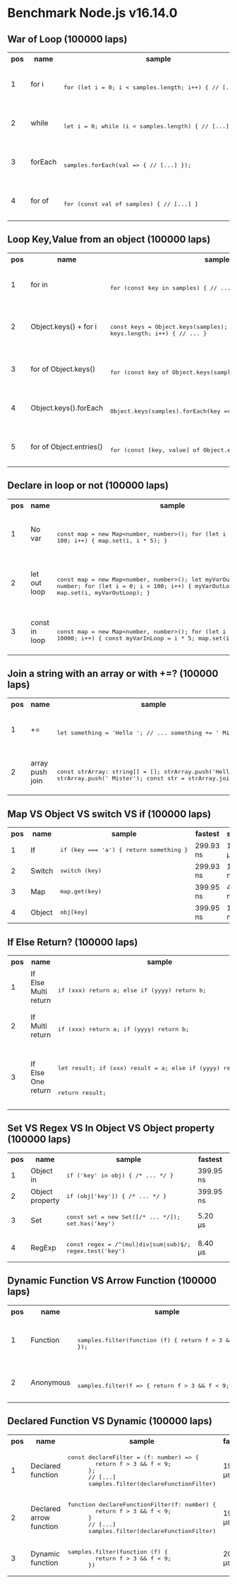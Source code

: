 # Benchmark Node.js v16.14.0

## War of Loop (100000 laps)

<table>
  <tr>
    <th>pos</th><th>name</th><th>sample</th><th>fastest</th><th>slowest</th><th>average</th><th>p50</th><th>p75</th><th>p90</th><th>ratio</th><th>duration</th>
  </tr>

<tr>
    <td>1</td><td>for i</td><td><pre lang="typescript">

for (let i = 0; i < samples.length; i++) {
  // [...]
}
</pre></td><td>99.90 ns</td><td>1.45 ms</td><td>157.90 ns</td><td>100.02 ns</td><td>199.91 ns</td><td>200.03 ns</td><td>1.00</td><td>15.79 ms</td>
</tr>

<tr>
    <td>2</td><td>while</td><td><pre lang="typescript">

let i = 0;
while (i < samples.length) {
  // [...]
  i++;
}
</pre></td><td>99.90 ns</td><td>1.72 ms</td><td>254.35 ns</td><td>100.02 ns</td><td>199.91 ns</td><td>200.03 ns</td><td>1.00</td><td>25.43 ms</td>
</tr>

<tr>
    <td>3</td><td>forEach</td><td><pre lang="typescript">

samples.forEach(val => {
  // [...]
});
</pre></td><td>99.90 ns</td><td>464.20 μs</td><td>156.39 ns</td><td>100.02 ns</td><td>200.03 ns</td><td>200.03 ns</td><td>1.00</td><td>15.64 ms</td>
</tr>

<tr>
    <td>4</td><td>for of</td><td><pre lang="typescript">

for (const val of samples) {
  // [...]
}
</pre></td><td>99.90 ns</td><td>1.25 ms</td><td>182.21 ns</td><td>100.02 ns</td><td>200.03 ns</td><td>200.03 ns</td><td>1.00</td><td>18.22 ms</td>
</tr>

</table>

## Loop Key,Value from an object (100000 laps)

<table>
  <tr>
    <th>pos</th><th>name</th><th>sample</th><th>fastest</th><th>slowest</th><th>average</th><th>p50</th><th>p75</th><th>p90</th><th>ratio</th><th>duration</th>
  </tr>

<tr>
    <td>1</td><td>for in</td><td><pre lang="typescript">

for (const key in samples) {
  // ...
}
</pre></td><td>299.93 ns</td><td>1.05 ms</td><td>504.32 ns</td><td>400.07 ns</td><td>400.07 ns</td><td>500.08 ns</td><td>1.00</td><td>50.43 ms</td>
</tr>

<tr>
    <td>2</td><td>Object.keys() + for i</td><td><pre lang="typescript">

const keys = Object.keys(samples);
for (let i = 0; i < keys.length; i++) {
  // ...
}
</pre></td><td>399.95 ns</td><td>1.15 ms</td><td>573.70 ns</td><td>499.96 ns</td><td>500.08 ns</td><td>599.98 ns</td><td>1.23</td><td>57.37 ms</td>
</tr>

<tr>
    <td>3</td><td>for of Object.keys()</td><td><pre lang="typescript">

for (const key of Object.keys(samples)) {
  // ...
}
</pre></td><td>399.95 ns</td><td>1.07 ms</td><td>582.59 ns</td><td>499.96 ns</td><td>500.08 ns</td><td>599.98 ns</td><td>1.23</td><td>58.26 ms</td>
</tr>

<tr>
    <td>4</td><td>Object.keys().forEach</td><td><pre lang="typescript">

Object.keys(samples).forEach(key => {
  // ...
});
</pre></td><td>399.95 ns</td><td>1.65 ms</td><td>632.01 ns</td><td>499.96 ns</td><td>500.08 ns</td><td>599.98 ns</td><td>1.23</td><td>63.20 ms</td>
</tr>

<tr>
    <td>5</td><td>for of Object.entries()</td><td><pre lang="typescript">

for (const [key, value] of Object.entries(samples)) {
  // ...
}
</pre></td><td>399.95 ns</td><td>2.83 ms</td><td>711.59 ns</td><td>499.96 ns</td><td>500.08 ns</td><td>599.98 ns</td><td>1.23</td><td>71.16 ms</td>
</tr>

</table>

## Declare in loop or not (100000 laps)

<table>
  <tr>
    <th>pos</th><th>name</th><th>sample</th><th>fastest</th><th>slowest</th><th>average</th><th>p50</th><th>p75</th><th>p90</th><th>ratio</th><th>duration</th>
  </tr>

<tr>
    <td>1</td><td>No var</td><td><pre lang="typescript">

const map = new Map<number, number>();
for (let i = 0; i < 100; i++) {
  map.set(i, i * 5);
}
</pre></td><td>2.00 μs</td><td>94.50 μs</td><td>2.41 μs</td><td>2.20 μs</td><td>2.40 μs</td><td>3.00 μs</td><td>1.00</td><td>240.75 ms</td>
</tr>

<tr>
    <td>2</td><td>let out loop</td><td><pre lang="typescript">

const map = new Map<number, number>();
let myVarOutLoop: number;
for (let i = 0; i < 100; i++) {
  myVarOutLoop = i * 5;
  map.set(i, myVarOutLoop);
}
</pre></td><td>2.00 μs</td><td>150.60 μs</td><td>2.55 μs</td><td>2.40 μs</td><td>2.60 μs</td><td>3.20 μs</td><td>1.08</td><td>254.92 ms</td>
</tr>

<tr>
    <td>3</td><td>const in loop</td><td><pre lang="typescript">

const map = new Map<number, number>();
for (let i = 0; i < 10000; i++) {
  const myVarInLoop = i * 5;
  map.set(i, myVarInLoop);
}
</pre></td><td>414.50 μs</td><td>4.43 ms</td><td>521.77 μs</td><td>453.70 μs</td><td>484.30 μs</td><td>585.80 μs</td><td>200.50</td><td>52.18 sec.</td>
</tr>

</table>

## Join a string with an array or with +=? (100000 laps)

<table>
  <tr>
    <th>pos</th><th>name</th><th>sample</th><th>fastest</th><th>slowest</th><th>average</th><th>p50</th><th>p75</th><th>p90</th><th>ratio</th><th>duration</th>
  </tr>

<tr>
    <td>1</td><td>+=</td><td><pre lang="typescript">

let something = 'Hello
';
// ...
something += ' Mister';
</pre></td><td>75.90 μs</td><td>3.23 ms</td><td>82.53 μs</td><td>79.70 μs</td><td>80.50 μs</td><td>85.40 μs</td><td>1.00</td><td>8.25 sec.</td>
</tr>

<tr>
    <td>2</td><td>array push join</td><td><pre lang="typescript">

const strArray: string[] = [];
strArray.push('Hello');
strArray.push(' Mister');
const str = strArray.join();
</pre></td><td>211.10 μs</td><td>3.70 ms</td><td>267.34 μs</td><td>227.30 μs</td><td>231.70 μs</td><td>270.40 μs</td><td>2.97</td><td>26.73 sec.</td>
</tr>

</table>

## Map VS Object VS switch VS if (100000 laps)

<table>
  <tr>
    <th>pos</th><th>name</th><th>sample</th><th>fastest</th><th>slowest</th><th>average</th><th>p50</th><th>p75</th><th>p90</th><th>ratio</th><th>duration</th>
  </tr>

<tr>
    <td>1</td><td>If</td><td><pre lang="typescript">
if (key === 'a') { return something }</pre></td><td>299.93 ns</td><td>148.30 μs</td><td>399.17 ns</td><td>399.95 ns</td><td>400.07 ns</td><td>400.07 ns</td><td>1.00</td><td>39.92 ms</td>
</tr>

<tr>
    <td>2</td><td>Switch</td><td><pre lang="typescript">
switch (key)</pre></td><td>299.93 ns</td><td>1.80 ms</td><td>528.56 ns</td><td>399.95 ns</td><td>400.07 ns</td><td>499.96 ns</td><td>1.08</td><td>52.86 ms</td>
</tr>

<tr>
    <td>3</td><td>Map</td><td><pre lang="typescript">
map.get(key)</pre></td><td>399.95 ns</td><td>4.12 ms</td><td>555.36 ns</td><td>499.96 ns</td><td>500.08 ns</td><td>599.98 ns</td><td>1.33</td><td>55.54 ms</td>
</tr>

<tr>
    <td>4</td><td>Object</td><td><pre lang="typescript">
obj[key]</pre></td><td>399.95 ns</td><td>1.32 ms</td><td>560.03 ns</td><td>499.96 ns</td><td>500.08 ns</td><td>599.98 ns</td><td>1.33</td><td>56.00 ms</td>
</tr>

</table>

## If Else Return? (100000 laps)

<table>
  <tr>
    <th>pos</th><th>name</th><th>sample</th><th>fastest</th><th>slowest</th><th>average</th><th>p50</th><th>p75</th><th>p90</th><th>ratio</th><th>duration</th>
  </tr>

<tr>
    <td>1</td><td>If Else Multi return</td><td><pre lang="typescript">

if (xxx)
  return a;
else if (yyyy)
  return b;
</pre></td><td>299.93 ns</td><td>1.33 ms</td><td>413.01 ns</td><td>399.95 ns</td><td>400.07 ns</td><td>499.96 ns</td><td>1.00</td><td>41.30 ms</td>
</tr>

<tr>
    <td>2</td><td>If Multi return</td><td><pre lang="typescript">

if (xxx)
  return a;
if (yyyy)
  return b;
</pre></td><td>299.93 ns</td><td>1.36 ms</td><td>417.66 ns</td><td>399.95 ns</td><td>400.07 ns</td><td>499.96 ns</td><td>1.00</td><td>41.77 ms</td>
</tr>

<tr>
    <td>3</td><td>If Else One return</td><td><pre lang="typescript">

let result;
if (xxx)
  result = a;
else if (yyyy)
  result = b;

return result;
</pre></td><td>299.93 ns</td><td>3.64 ms</td><td>456.70 ns</td><td>399.95 ns</td><td>400.07 ns</td><td>499.96 ns</td><td>1.00</td><td>45.67 ms</td>
</tr>

</table>

## Set VS Regex VS In Object VS Object property (100000 laps)

<table>
  <tr>
    <th>pos</th><th>name</th><th>sample</th><th>fastest</th><th>slowest</th><th>average</th><th>p50</th><th>p75</th><th>p90</th><th>ratio</th><th>duration</th>
  </tr>

<tr>
    <td>1</td><td>Object in</td><td><pre lang="typescript">
if ('key' in obj) { /* ... */ }</pre></td><td>399.95 ns</td><td>778.25 ms</td><td>11.76 μs</td><td>700.00 ns</td><td>800.01 ns</td><td>900.03 ns</td><td>1.00</td><td>1.18 sec.</td>
</tr>

<tr>
    <td>2</td><td>Object property</td><td><pre lang="typescript">
if (obj['key']) { /* ... */ }</pre></td><td>399.95 ns</td><td>14.43 ms</td><td>4.87 μs</td><td>800.01 ns</td><td>800.01 ns</td><td>900.03 ns</td><td>1.04</td><td>487.15 ms</td>
</tr>

<tr>
    <td>3</td><td>Set</td><td><pre lang="typescript">
const set = new Set([/* ... */]);
set.has('key')
</pre></td><td>5.20 μs</td><td>16.28 ms</td><td>20.92 μs</td><td>5.60 μs</td><td>5.70 μs</td><td>6.80 μs</td><td>7.54</td><td>2.09 sec.</td>
</tr>

<tr>
    <td>4</td><td>RegExp</td><td><pre lang="typescript">
const regex = /^(mul|div|sum|sub)$/;
regex.test('key')
</pre></td><td>8.40 μs</td><td>155.34 ms</td><td>26.94 μs</td><td>9.30 μs</td><td>9.50 μs</td><td>11.50 μs</td><td>12.62</td><td>2.69 sec.</td>
</tr>

</table>

## Dynamic Function VS Arrow Function (100000 laps)

<table>
  <tr>
    <th>pos</th><th>name</th><th>sample</th><th>fastest</th><th>slowest</th><th>average</th><th>p50</th><th>p75</th><th>p90</th><th>ratio</th><th>duration</th>
  </tr>

<tr>
    <td>1</td><td>Function</td><td><pre lang="typescript">

samples.filter(function (f) {
  return f > 3 && f < 9;
});
</pre></td><td>20.70 μs</td><td>16.53 ms</td><td>43.33 μs</td><td>21.80 μs</td><td>22.20 μs</td><td>24.90 μs</td><td>1.00</td><td>4.33 sec.</td>
</tr>

<tr>
    <td>2</td><td>Anonymous</td><td><pre lang="typescript">

samples.filter(f => {
  return f > 3 && f < 9;
});
</pre></td><td>20.50 μs</td><td>1.24 sec.</td><td>58.89 μs</td><td>22.00 μs</td><td>22.30 μs</td><td>24.80 μs</td><td>1.00</td><td>5.89 sec.</td>
</tr>

</table>

## Declared Function VS Dynamic (100000 laps)

<table>
  <tr>
    <th>pos</th><th>name</th><th>sample</th><th>fastest</th><th>slowest</th><th>average</th><th>p50</th><th>p75</th><th>p90</th><th>ratio</th><th>duration</th>
  </tr>

<tr>
    <td>1</td><td>Declared function</td><td><pre lang="typescript">
const declareFilter = (f: number) => {
        return f > 3 && f < 9;
      };
      // [...]
      samples.filter(declareFunctionFilter)</pre></td><td>19.80 μs</td><td>15.72 ms</td><td>42.84 μs</td><td>20.90 μs</td><td>21.20 μs</td><td>24.80 μs</td><td>1.00</td><td>4.28 sec.</td>
</tr>

<tr>
    <td>2</td><td>Declared arrow function</td><td><pre lang="typescript">
function declareFunctionFilter(f: number) {
        return f > 3 && f < 9;
      }
      // [...]
      samples.filter(declareFunctionFilter)</pre></td><td>19.80 μs</td><td>717.84 ms</td><td>50.06 μs</td><td>21.10 μs</td><td>21.40 μs</td><td>24.90 μs</td><td>1.01</td><td>5.01 sec.</td>
</tr>

<tr>
    <td>3</td><td>Dynamic function</td><td><pre lang="typescript">
samples.filter(function (f) {
        return f > 3 && f < 9;
      })</pre></td><td>20.60 μs</td><td>838.75 ms</td><td>54.53 μs</td><td>21.50 μs</td><td>21.90 μs</td><td>25.60 μs</td><td>1.03</td><td>5.45 sec.</td>
</tr>

</table>

